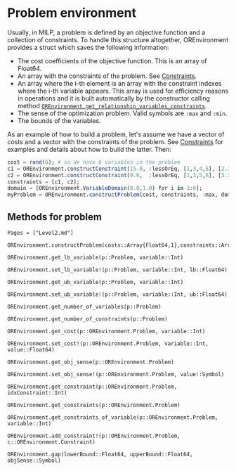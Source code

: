 # Problem environment

Usually, in MILP, a problem is defined by an objective function and a collection of constraints. To handle this structure altogether, OREnvironment provides a struct which saves the following information:

+ The cost coefficients of the objective function. This is an array of Float64.
+ An array with the constraints of the problem. See [Constraints](@ref).
+ An array where the i-th element is an array with the constraint indexes where the i-th variable appears. This array is used for efficiency reasons in operations and it is built automatically by the constructor calling method [`OREnvironment.get_relationship_variables_constraints`](@ref).
+ The sense of the optimization problem. Valid symbols are `:max` and `:min`.
+ The bounds of the variables.

As an example of how to build a problem, let's assume we have a vector of costs and a vector with the constraints of the problem. See [Constraints](@ref) for examples and details about how to build the latter. Then:

```julia
cost = rand(6); # so we have 6 variables in the problem
c1 = OREnvironment.constructConstraint(15.0, :lessOrEq, [1,3,4,6], [2.3, 3.2, 3.1, 12.34]);
c2 = OREnvironment.constructConstraint(9.0,  :lessOrEq, [1,3,5,6], [3.3, 4.2, 4.1, 13.34]);
constraints = [c1, c2];
domain = [OREnvironment.VariableDomain(0.0,1.0) for i in 1:6];
myProblem = OREnvironment.constructProblem(cost, constraints, :max, domain) 
```

## Methods for problem

```@index
Pages = ["Level2.md"]
```

```@docs
OREnvironment.constructProblem(costs::Array{Float64,1},constraints::Array{<:OREnvironment.Constraint,1},objSense::Symbol) 
```

```@docs
OREnvironment.get_lb_variable(p::Problem, variable::Int) 
```

```@docs
OREnvironment.set_lb_variable!(p::Problem, variable::Int, lb::Float64) 
```

```@docs
OREnvironment.get_ub_variable(p::Problem, variable::Int) 
```

```@docs
OREnvironment.set_ub_variable!(p::Problem, variable::Int, ub::Float64) 
```

```@docs
OREnvironment.get_number_of_variables(p::Problem) 
```

```@docs
OREnvironment.get_number_of_constraints(p::Problem) 
```

```@docs
OREnvironment.get_cost(p::OREnvironment.Problem, variable::Int) 
```

```@docs
OREnvironment.set_cost!(p::OREnvironment.Problem, variable::Int, value::Float64)
```
```@docs
OREnvironment.get_obj_sense(p::OREnvironment.Problem)
```
```@docs
OREnvironment.set_obj_sense!(p::OREnvironment.Problem, value::Symbol)
```
```@docs
OREnvironment.get_constraint(p::OREnvironment.Problem, idxConstraint::Int)
```
```@docs
OREnvironment.get_constraints(p::OREnvironment.Problem)
```
```@docs
OREnvironment.get_constraints_of_variable(p::OREnvironment.Problem, variable::Int)
```
```@docs
OREnvironment.add_constraint!(p::OREnvironment.Problem, c::OREnvironment.Constraint) 
```
```@docs
OREnvironment.gap(lowerBound::Float64, upperBound::Float64, objSense::Symbol)
```
